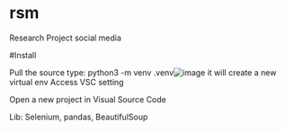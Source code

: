 # rsm
Research Project social media 

#Install

Pull the source 
type: python3 -m venv .venv![image](https://user-images.githubusercontent.com/2620312/161436711-4423df4a-031e-40b5-90a0-6f6314161493.png)
it will create a new virtual env
Access VSC setting


Open a new project in Visual Source Code

Lib: Selenium, pandas, BeautifulSoup
